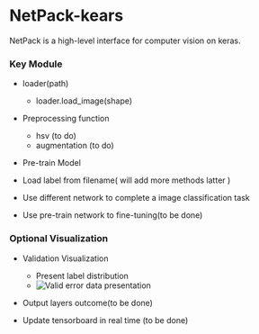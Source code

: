 # NetPack-kears
NetPack is a high-level interface for computer vision on keras. 
### Key Module
- loader(path)
    + loader.load_image(shape)

- Preprocessing function
    + hsv (to do)
    + augmentation (to do)

- Pre-train Model


- Load label from filename( will add more methods latter )
- Use different network to complete a image classification task
- Use pre-train network to fine-tuning(to be done)


### Optional Visualization
- Validation Visualization
    - Present label distribution
    - ![Valid error data presentation ](https://github.com/sysu-zjw/NetPack-keras/raw/master/image/validset_error.png)




- Output layers outcome(to be done)


- Update tensorboard in real time (to be done)



